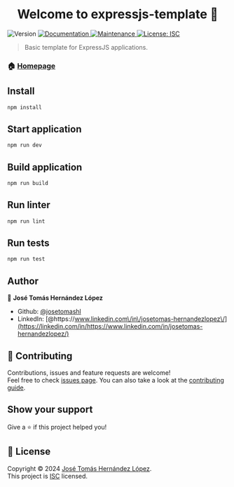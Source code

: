 <h1 align="center">Welcome to expressjs-template 👋</h1>
<p>
  <img alt="Version" src="https://img.shields.io/badge/version-1.0.0-blue.svg?cacheSeconds=2592000" />
  <a href="https://github.com/josetomashl/expressjs-template#readme" target="_blank">
    <img alt="Documentation" src="https://img.shields.io/badge/documentation-yes-brightgreen.svg" />
  </a>
  <a href="https://github.com/josetomashl/expressjs-template/graphs/commit-activity" target="_blank">
    <img alt="Maintenance" src="https://img.shields.io/badge/Maintained%3F-yes-green.svg" />
  </a>
  <a href="https://github.com/josetomashl/expressjs-template/blob/master/LICENSE" target="_blank">
    <img alt="License: ISC" src="https://img.shields.io/github/license/josetomashl/expressjs-template" />
  </a>
</p>

> Basic template for ExpressJS applications.

### 🏠 [Homepage](https://github.com/josetomashl/expressjs-template#readme)

## Install

```sh
npm install
```

## Start application

```sh
npm run dev
```

## Build application

```sh
npm run build
```

## Run linter

```sh
npm run lint
```

## Run tests

```sh
npm run test
```

## Author

👤 **José Tomás Hernández López**

<!-- * Website: https://www.linkedin.com/in/josetomas-hernandezlopez/ -->

- Github: [@josetomashl](https://github.com/josetomashl)
- LinkedIn: [@https:\/\/www.linkedin.com\/in\/josetomas-hernandezlopez\/](https://linkedin.com/in/https://www.linkedin.com/in/josetomas-hernandezlopez/)

## 🤝 Contributing

Contributions, issues and feature requests are welcome!<br />Feel free to check [issues page](https://github.com/josetomashl/expressjs-template/issues). You can also take a look at the [contributing guide](https://github.com/josetomashl/expressjs-template/blob/master/CONTRIBUTING.md).

## Show your support

Give a ⭐️ if this project helped you!

## 📝 License

Copyright © 2024 [José Tomás Hernández López](https://github.com/josetomashl).<br /> This project is [ISC](https://github.com/josetomashl/expressjs-template/blob/master/LICENSE) licensed.

